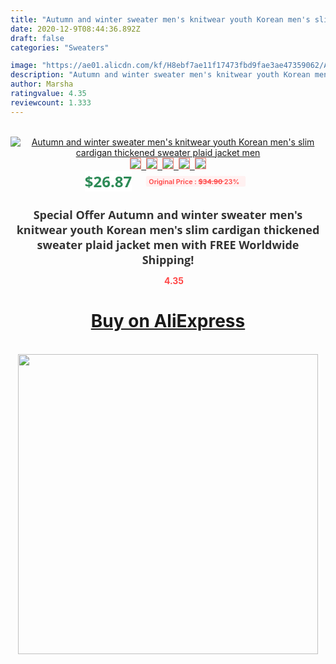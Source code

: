 ```yaml
---
title: "Autumn and winter sweater men's knitwear youth Korean men's slim cardigan thickened sweater plaid jacket men"
date: 2020-12-9T08:44:36.892Z
draft: false
categories: "Sweaters"

image: "https://ae01.alicdn.com/kf/H8ebf7ae11f17473fbd9fae3ae47359062/Autumn-and-winter-sweater-men-s-knitwear-youth-Korean-men-s-slim-cardigan-thickened-sweater-plaid.jpg"
description: "Autumn and winter sweater men's knitwear youth Korean men's slim cardigan thickened sweater plaid jacket men"
author: Marsha
ratingvalue: 4.35
reviewcount: 1.333
---
```

<br>
<div style="text-align: center;">
<a href="https://s.click.aliexpress.com/e/_Ag05kt" target="_blank" rel="nofollow noopener noreferrer"><img alt="Autumn and winter sweater men's knitwear youth Korean men's slim cardigan thickened sweater plaid jacket men" class="magnifier-image" src="https://ae01.alicdn.com/kf/H8ebf7ae11f17473fbd9fae3ae47359062/Autumn-and-winter-sweater-men-s-knitwear-youth-Korean-men-s-slim-cardigan-thickened-sweater-plaid.jpg_640x640.jpg">
<br>
<img style="border:1px solid salmon" src="https://ae01.alicdn.com/kf/H8ebf7ae11f17473fbd9fae3ae47359062/Autumn-and-winter-sweater-men-s-knitwear-youth-Korean-men-s-slim-cardigan-thickened-sweater-plaid.jpg_120x120.jpg">&nbsp;&nbsp;<img style="border:1px solid salmon" src="https://ae01.alicdn.com/kf/H9f2553cdc27e476a8182138624b37ffdZ/Autumn-and-winter-sweater-men-s-knitwear-youth-Korean-men-s-slim-cardigan-thickened-sweater-plaid.jpg_120x120.jpg">&nbsp;&nbsp;<img style="border:1px solid salmon" src="https://ae01.alicdn.com/kf/Hbc5896ad7a0445b1b134f5a838595e35t/Autumn-and-winter-sweater-men-s-knitwear-youth-Korean-men-s-slim-cardigan-thickened-sweater-plaid.jpg_120x120.jpg">&nbsp;&nbsp;<img style="border:1px solid salmon" src="https://ae01.alicdn.com/kf/H9f4d498d346f46dfb91a437f0104e401t/Autumn-and-winter-sweater-men-s-knitwear-youth-Korean-men-s-slim-cardigan-thickened-sweater-plaid.jpg_120x120.jpg">&nbsp;&nbsp;<img style="border:1px solid salmon" src="https://ae01.alicdn.com/kf/Hc1b15900da7f4ac6bac928b27b9c6f1f9/Autumn-and-winter-sweater-men-s-knitwear-youth-Korean-men-s-slim-cardigan-thickened-sweater-plaid.jpg_120x120.jpg"></a></div><br0>
<div style="text-align: center;"><span style="background-color: white; border: 0px; box-sizing: border-box; color: seagreen; display: inline-block; font-family: &quot;open sans&quot; , &quot;arial&quot; , &quot;helvetica&quot; , sans-serif , &quot;heiti&quot;; font-size: 24px; font-stretch: inherit; font-weight: 700; line-height: inherit; margin: 0px 10px 0px 0px; padding: 0px; vertical-align: middle;">$26.87 </span>
<span style="background: rgb(255 , 241 , 241); border-radius: 3px; border: 0px; box-sizing: border-box; color: #ff4747; display: inline-block; font-family: inherit; font-size: 12px; font-stretch: inherit; font-style: inherit; font-variant: inherit; font-weight: 600; line-height: inherit; margin: 0px; padding: 2px 5px; transform: scale(0.9); vertical-align: middle;">Original Price : <b style="text-decoration: line-through;">$34.90 </b> 23%&nbsp;&nbsp;</span></div>
<h1 style="color: #333333; display: inline-block; font-family: &quot;open sans&quot; , &quot;arial&quot; , &quot;helvetica&quot; , sans-serif , &quot;heiti&quot;; font-size: 18px; font-stretch: inherit; font-weight: 700; text-align: center;">Special Offer Autumn and winter sweater men's knitwear youth Korean men's slim cardigan thickened sweater plaid jacket men with FREE Worldwide Shipping!</h1>
<div style="color: #ff4747; text-align: center;">
<img src="https://4.bp.blogspot.com/-M0ZcTcb-5uY/XleCXlxnR4I/AAAAAAAAAEc/OrjgMkXV1oMQFaCRZj5HQwOCBcu3w1FegCPcBGAYYCw/s1600/star.png" style="height: 15px;">&nbsp;<b>4.35</b></div>
<div class="button_cont" align="center"><a class="buynow_a" href="https://s.click.aliexpress.com/e/_Ag05kt" target="_blank" rel="nofollow noopener noreferrer"><H1>Buy on AliExpress</H1></a></div><br>
<div class="separator" style="clear: both; text-align: center;">
<img src="https://lh3.googleusercontent.com/-pTy5HemUv9M/XlePHvY0dAI/AAAAAAAAAE4/0nX5iRUoIWY8eMW9Dpxeirr157OZliDIgCLcBGAsYHQ/s1600/badge.gif" width="480">
</div>
